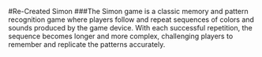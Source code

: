 #Re-Created Simon
###The Simon game is a classic memory and pattern recognition game where players follow and repeat sequences of colors and sounds produced by the game device. With each successful repetition, the sequence becomes longer and more complex, challenging players to remember and replicate the patterns accurately.
